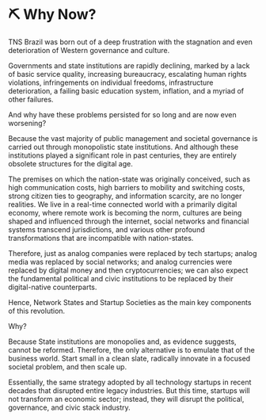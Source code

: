 # ⛏ Why Now?

TNS Brazil was born out of a deep frustration with the stagnation and even deterioration of Western governance and culture.

Governments and state institutions are rapidly declining, marked by a lack of basic service quality, increasing bureaucracy, escalating human rights violations, infringements on individual freedoms, infrastructure deterioration, a failing basic education system, inflation, and a myriad of other failures.

And why have these problems persisted for so long and are now even worsening?

Because the vast majority of public management and societal governance is carried out through monopolistic state institutions. And although these institutions played a significant role in past centuries, they are entirely obsolete structures for the digital age.&#x20;

The premises on which the nation-state was originally conceived, such as high communication costs, high barriers to mobility and switching costs, strong citizen ties to geography, and information scarcity, are no longer realities. We live in a real-time connected world with a primarily digital economy, where remote work is becoming the norm, cultures are being shaped and influenced through the internet, social networks and financial systems transcend jurisdictions, and various other profound transformations that are incompatible with nation-states.

Therefore, just as analog companies were replaced by tech startups; analog media was replaced by social networks; and analog currencies were replaced by digital money and then cryptocurrencies; we can also expect the fundamental political and civic institutions to be replaced by their digital-native counterparts.

Hence, Network States and Startup Societies as the main key components of this revolution.

Why?

Because State institutions are monopolies and, as evidence suggests, cannot be reformed. Therefore, the only alternative is to emulate that of the business world. Start small in a clean slate, radically innovate in a focused societal problem, and then scale up.&#x20;

Essentially, the same strategy adopted by all technology startups in recent decades that disrupted entire legacy industries. But this time, startups will not transform an economic sector; instead, they will disrupt the political, governance, and civic stack industry.
